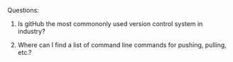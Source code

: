 Questions:

1. Is gitHub the most commononly used version control system in industry?

2. Where can I find a list of command line commands for pushing, pulling, etc.?
